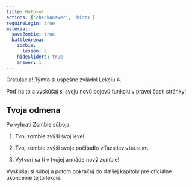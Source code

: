 ```yaml
---
title: Hotovo!
actions: ['checkAnswer', 'hints']
requireLogin: true
material:
  saveZombie: true
  battleArena:
    zombie:
      lesson: 2
    hideSliders: true
    answer: 1
---
```


Gratulácia! Týmto si uspešne zvládol Lekciu 4.

Poď na to a vyskúšaj si svoju novú bojovú funkciu v pravej časti stránky!


## Tvoja odmena

Po vyhratí Zombie súboja:

1. Tvoj zombie zvýši svoj level.

2. Tvoj zombie zvýši svoje počítadlo víťazstiev `winCount`.

3. Vytvorí sa ti v tvojej armáde nový zombie!

Vyskúšaj si súboj a potom pokračuj do ďalšej kapitoly pre oficiálne ukončenie tejto lekcie.
